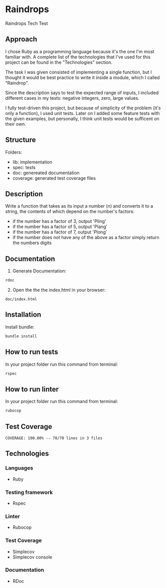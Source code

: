 # Raindrops

Raindrops Tech Test

## Approach
I chose Ruby as a programming language because it's the one I'm most familiar with. A complete list of the technologies that I've used for this project can be found in the "Technologies" section.

The task I was given consisted of implementing a single function, but I thought it would be best practice to write it inside a module, which I called "Raindrop".

Since the description says to test the expected range of inputs, I included different cases in my tests: negative integers, zero, large values.

I fully test-driven this project, but because of simplicity of the problem (it's  only a function), I used unit tests. Later on I added some feature tests with the given examples, but personally, I think unit tests would be sufficent on their own.


## Structure
Folders:
- lib: implementation
- spec: tests
- doc: genereated documentation
- coverage: generated test coverage files

## Description
Write a function that takes as its input a number (n) and converts it to a string, the contents of which depend on the number's factors:
- if the number has a factor of 3, output 'Pling'
- if the number has a factor of 5, output 'Plang'
- if the number has a factor of 7, output 'Plong'
- if the number does not have any of the above as a factor simply return the numbers digits

## Documentation
1. Generate Documentation:
```bash
rdoc
```
2. Open the the the index.html in your browser:
```text
doc/index.html
```
## Installation
Install bundle:
```bash
bundle install
```

## How to run tests
In your project folder run this command from terminal:
```bash
rspec
```

## How to run linter
In your project folder run this command from terminal:
```bash
rubocop
```

## Test Coverage
```text
COVERAGE: 100.00% -- 70/70 lines in 3 files
```

## Technologies
### Languages
- Ruby

### Testing framework
- Rspec

### Linter
- Rubocop

### Test Coverage
- Simplecov
- Simplecov console

### Documentation
- RDoc
